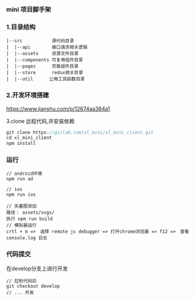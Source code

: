 ### mini 项目脚手架


### 1.目录结构
```
|--src           源代码目录
|  |--api        接口请求相关逻辑  
|  |--assets     资源文件目录
|  |--components 可复用组件目录
|  |--pages      页面组件目录
|  |--store      redux相关目录
|  |--util      公用工具函数目录
```

### 2.开发环境搭建
https://www.jianshu.com/p/12674aa384a1


3.clone 远程代码,并安装依赖
```javascript
git clone https://gitlab.com/xl_mini/xl_mini_client.git
cd xl_mini_client
npm install
```


### 运行
```
// android环境
npm run ad

// ios
npm run ios

// 矢量图添加
路径： assets/svgs/
执行 npm run build
// 模拟器运行
crtl + m =>　选择 remote js debugger => 打开chrome浏览器 => f12 =>　查看console.log 日志
```

### 代码提交
在develop分支上进行开发
```
// 拉到代码后
git checkout develop
// ... 开发
```

